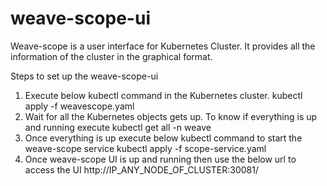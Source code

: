 # weave-scope-ui

Weave-scope is a user interface for Kubernetes Cluster.
It provides all the information of the cluster in the graphical format.

Steps to set up the weave-scope-ui

1. Execute below kubectl command in the Kubernetes cluster.
   kubectl apply -f weavescope.yaml
2. Wait for all the Kubernetes objects gets up.
   To know if everything is up and running execute
   kubectl get all -n weave
3. Once everything is up execute below kubectl command to start the weave-scope service
   kubectl apply -f scope-service.yaml
4. Once weave-scope UI is up and running then use the below url to access the UI
   http://IP_ANY_NODE_OF_CLUSTER:30081/
 
